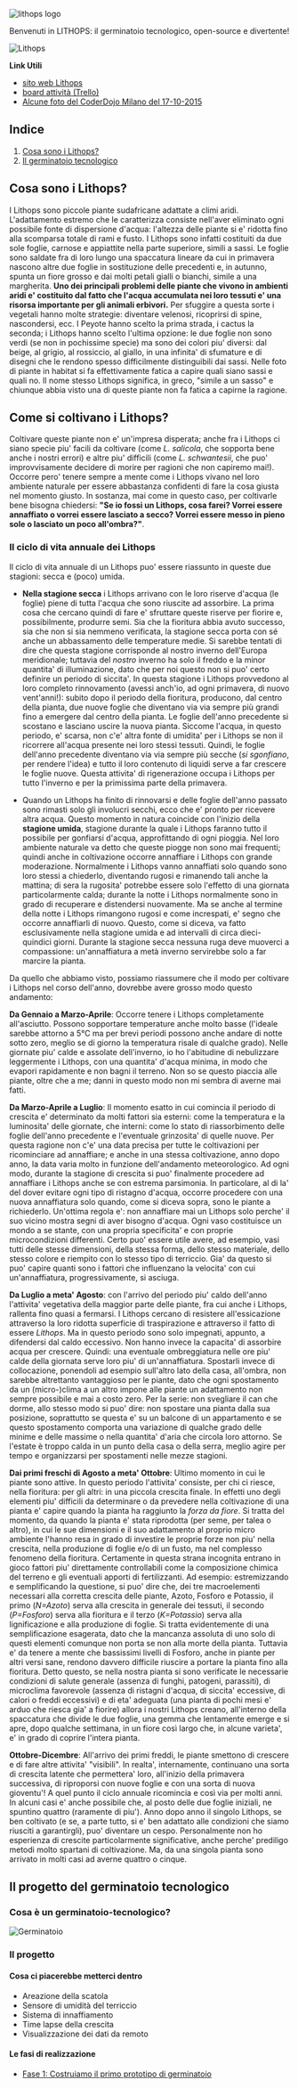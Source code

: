 ![lithops logo](images/lithops.png)


Benvenuti in LITHOPS: il germinatoio tecnologico, open-source e divertente!

![Lithops](https://upload.wikimedia.org/wikipedia/commons/d/d2/Lithops_lesliei_ssp._lesliei_v._mariae_Cole_141_01.jpg)

**Link Utili**
- [sito web Lithops](http://coderdojomilano.github.io/lithops/)
- [board attività (Trello)](https://trello.com/b/McR95NYa/lithops)
- [Alcune foto del CoderDojo Milano del 17-10-2015](step_1/images/CoderDojo20151017/README.md)

## Indice
1. [Cosa sono i Lithops?](#user-content-cosa-sono-i-lithops)
2. [Il germinatoio tecnologico](#user-content-il-progetto-del-germinatoio-tecnologico)

## Cosa sono i Lithops?

I Lithops sono piccole piante sudafricane adattate a climi aridi. L'adattamento estremo che le caratterizza consiste nell'aver eliminato ogni possibile fonte di dispersione d'acqua: l'altezza delle piante si e' ridotta fino alla scomparsa totale di rami e fusto. I Lithops sono infatti costituiti da due sole foglie, carnose e appiattite nella parte superiore, simili a sassi. Le foglie sono saldate fra di loro lungo una spaccatura lineare da cui in primavera nascono altre due foglie in sostituzione delle precedenti e, in autunno, spunta un fiore grosso e dai molti petali gialli o bianchi, simile a una margherita.
__Uno dei principali problemi delle piante che vivono in ambienti aridi e' costituito dal fatto che l'acqua accumulata nei loro tessuti e' una risorsa importante per gli animali erbivori.__
Per sfuggire a questa sorte i vegetali hanno molte strategie: diventare velenosi, ricoprirsi di spine, nascondersi, ecc. I Peyote hanno scelto la prima strada, i cactus la seconda; i Lithops hanno scelto l'ultima opzione: le due foglie non sono verdi (se non in pochissime specie) ma sono dei colori piu' diversi: dal beige, al grigio, al rossiccio, al giallo, in una infinita' di sfumature e di disegni che le rendono spesso difficilmente distinguibili dai sassi. Nelle foto di piante in habitat si fa effettivamente fatica a capire quali siano sassi e quali no.
Il nome stesso Lithops significa, in greco, "simile a un sasso" e chiunque abbia visto una di queste piante non fa fatica a capirne la ragione.

## Come si coltivano i Lithops?

Coltivare queste piante non e' un'impresa disperata; anche fra i Lithops ci siano specie piu' facili da coltivare (come *L. salicola*, che sopporta bene anche i nostri errori) e altre piu' difficili (come *L. schwantesii*, che puo' improvvisamente decidere di morire per ragioni che non capiremo mai!). Occorre pero' tenere sempre a mente come i Lithops vivano nel loro ambiente naturale per essere abbastanza confidenti di fare la cosa giusta nel momento giusto. In sostanza, mai come in questo caso, per coltivarle bene bisogna chiedersi: **"Se io fossi un Lithops, cosa farei? Vorrei essere annaffiato o vorrei essere lasciato a secco? Vorrei essere messo in pieno sole o lasciato un poco all'ombra?"**.

### Il ciclo di vita annuale dei Lithops
Il ciclo di vita annuale di un Lithops puo' essere riassunto in queste due stagioni: secca e (poco) umida.

- **Nella stagione secca** i Lithops arrivano con le loro riserve d'acqua (le foglie) piene di tutta l'acqua che sono riuscite ad assorbire. La prima cosa che cercano quindi di fare e' sfruttare queste riserve per fiorire e, possibilmente, produrre semi. Sia che la fioritura abbia avuto successo, sia che non si sia nemmeno verificata, la stagione secca porta con sé anche un abbassamento delle temperature medie. Si sarebbe tentati di dire che questa stagione corrisponde al nostro inverno dell'Europa meridionale; tuttavia del _nostro_ inverno ha solo il freddo e la minor quantita' di illuminazione, dato che per noi questo non si puo' certo definire un periodo di siccita'. In questa stagione i Lithops provvedono al loro completo rinnovamento (avessi anch'io, ad ogni primavera, di nuovo vent'anni!): subito dopo il periodo della fioritura, producono, dal centro della pianta, due nuove foglie che diventano via via sempre più grandi fino a emergere dal centro della pianta. Le foglie dell'anno precedente si scostano e lasciano uscire la nuova pianta. Siccome l'acqua, in questo periodo, e' scarsa, non c'e' altra fonte di umidita' per i Lithops se non il ricorrere all'acqua presente nei loro stessi tessuti. Quindi, le foglie dell'anno precedente diventano via via sempre più secche (_si sgonfiano_, per rendere l'idea) e tutto il loro contenuto di liquidi serve a far crescere le foglie nuove. Questa attivita' di rigenerazione occupa i Lithops per tutto l'inverno e per la primissima parte della primavera.
 

- Quando un Lithops ha finito di rinnovarsi e delle foglie dell'anno passato sono rimasti solo gli involucri secchi, ecco che e' pronto per ricevere altra acqua. Questo momento in natura coincide con l'inizio della **stagione umida**, stagione durante la quale i Lithops faranno tutto il possibile per gonfiarsi d'acqua, approfittando di ogni pioggia. Nel loro ambiente naturale va detto che queste piogge non sono mai frequenti; quindi anche in coltivazione occorre annaffiare i Lithops con grande moderazione. Normalmente i Lithops vanno annaffiati solo quando sono loro stessi a chiederlo, diventando rugosi e rimanendo tali anche la mattina; di sera la rugosita' potrebbe essere solo l'effetto di una giornata particolarmente calda; durante la notte i Lithops normalmente sono in grado di recuperare e distendersi nuovamente. Ma se anche al termine della notte i Lithops rimangono rugosi e come increspati, e' segno che occorre annaffiarli di nuovo. Questo, come si diceva, va fatto esclusivamente nella stagione umida e ad intervalli di circa dieci-quindici giorni. Durante la stagione secca nessuna ruga deve muoverci a compassione: un'annaffiatura a metà inverno servirebbe solo a far marcire la pianta.

Da quello che abbiamo visto, possiamo riassumere che il modo per coltivare i Lithops nel corso dell'anno, dovrebbe avere grosso modo questo andamento:

**Da Gennaio a Marzo-Aprile**: Occorre tenere i Lithops completamente all'asciutto. Possono sopportare temperature anche molto basse (l'ideale sarebbe attorno a 5°C ma per brevi periodi possono anche andare di notte sotto zero, meglio se di giorno la temperatura risale di qualche grado). Nelle giornate piu' calde e assolate dell'inverno, io ho l'abitudine di nebulizzare leggermente i Lithops, con una quantita' d'acqua minima, in modo che evapori rapidamente e non bagni il terreno. Non so se questo piaccia alle piante, oltre che a me; danni in questo modo non mi sembra di averne mai fatti.

**Da Marzo-Aprile a Luglio**: Il momento esatto in cui comincia il periodo di crescita e' determinato da molti fattori sia esterni: come la temperatura e la luminosita' delle giornate, che interni: come lo stato di riassorbimento delle foglie dell'anno precedente e l'eventuale grinzosita' di quelle nuove. Per questa ragione non c'e' una data precisa per tutte le coltivazioni per ricominciare ad annaffiare; e anche in una stessa coltivazione, anno dopo anno, la data varia molto in funzione dell'andamento meteorologico. Ad ogni modo, durante la stagione di crescita si puo' finalmente procedere ad annaffiare i Lithops anche se con estrema parsimonia. In particolare, al di la' del dover evitare ogni tipo di ristagno d'acqua, occorre procedere con una nuova annaffiatura solo quando, come si diceva sopra, sono le piante a richiederlo. Un'ottima regola e': non annaffiare mai un Lithops solo perche' il suo vicino mostra segni di aver bisogno d'acqua. Ogni vaso costituisce un mondo a se stante, con una propria specificita' e con proprie microcondizioni differenti. Certo puo' essere utile avere, ad esempio, vasi tutti delle stesse dimensioni, della stessa forma, dello stesso materiale, dello stesso colore e riempito con lo stesso tipo di terriccio. Gia' da questo si puo' capire quanti sono i fattori che influenzano la velocita' con cui un'annaffiatura, progressivamente, si asciuga.

**Da Luglio a meta' Agosto**: con l'arrivo del periodo piu' caldo dell'anno l'attivita' vegetativa della maggior parte delle piante, fra cui anche i Lithops, rallenta fino quasi a fermarsi. I Lithops cercano di resistere all'essicazione attraverso la loro ridotta superficie di traspirazione e attraverso il fatto di essere _Lithops_. Ma in questo periodo sono solo impegnati, appunto, a difendersi dal caldo eccessivo. Non hanno invece la capacita' di assorbire acqua per crescere. Quindi: una eventuale ombreggiatura nelle ore piu' calde della giornata serve loro piu' di un'annaffiatura. Spostarli invece di collocazione, ponendoli ad esempio sull'altro lato della casa, all'ombra, non sarebbe altrettanto vantaggioso per le piante, dato che ogni spostamento da un (micro-)clima a un altro impone alle piante un adattamento non sempre possibile e mai a costo zero. Per la serie: non svegliare il can che dorme, allo stesso modo si puo' dire: non spostare una pianta dalla sua posizione, soprattutto se questa e' su un balcone di un appartamento e se questo spostamento comporta una variazione di qualche grado delle minime e delle massime o nella quantita' d'aria che circola loro attorno. Se l'estate è troppo calda in un punto della casa o della serra, meglio agire per tempo e organizzarsi per spostamenti nelle mezze stagioni.

**Dai primi freschi di Agosto a meta' Ottobre**: Ultimo momento in cui le piante sono attive. In questo periodo l'attivita' consiste, per chi ci riesce, nella fioritura: per gli altri: in una piccola crescita finale. In effetti uno degli elementi piu' difficili da determinare o da prevedere nella coltivazione di una pianta e' capire quando la pianta ha raggiunto la _forza da fiore_. Si tratta del momento, da quando la pianta e' stata riprodotta (per seme, per talea o altro), in cui le sue dimensioni e il suo adattamento al proprio micro ambiente l'hanno resa in grado di investire le proprie forze non piu' nella crescita, nella produzione di foglie e/o di un fusto, ma nel complesso fenomeno della fioritura. Certamente in questa strana incognita entrano in gioco fattori piu' direttamente controllabili come la composizione chimica del terreno e gli eventuali apporti di fertilizzanti. Ad esempio: estremizzando e semplificando la questione, si puo' dire che, dei tre macroelementi necessari alla corretta crescita delle piante, Azoto, Fosforo e Potassio, il primo (_N=Azoto_) serva alla crescita in generale dei tessuti, il secondo (_P=Fosforo_) serva alla fioritura e il terzo (_K=Potassio_) serva alla lignificazione e alla produzione di foglie. Si tratta evidentemente di una semplificazione esagerata, dato che la mancanza assoluta di uno solo di questi elementi comunque non porta se non alla morte della pianta. Tuttavia e' da tenere a mente che bassissimi livelli di Fosforo, anche in piante per altri versi sane, rendono davvero difficile riuscire a portare la pianta fino alla fioritura. Detto questo, se nella nostra pianta si sono verificate le necessarie condizioni di salute generale (assenza di funghi, patogeni, parassiti), di microclima favorevole (assenza di ristagni d'acqua, di siccita' eccessive, di calori o freddi eccessivi) e di eta' adeguata (una pianta di pochi mesi e' arduo che riesca gia' a fiorire) allora i nostri Lithops creano, all'interno della spaccatura che divide le due foglie, una gemma che lentamente emerge e si apre, dopo qualche settimana, in un fiore così largo che, in alcune varieta', e' in grado di coprire l'intera pianta.

**Ottobre-Dicembre**: All'arrivo dei primi freddi, le piante smettono di crescere e di fare altre attivita' "visibili". In realta', internamente, continuano una sorta di crescita latente che permettera' loro, all'inizio della primavera successiva, di riproporsi con nuove foglie e con una sorta di nuova gioventu'! A quel punto il ciclo annuale ricomincia e così via per molti anni. In alcuni casi e' anche possibile che, al posto delle due foglie iniziali, ne spuntino quattro (raramente di piu'). Anno dopo anno il singolo Lithops, se ben coltivato (e se, a parte tutto, si e' ben adattato alle condizioni che siamo riusciti a garantirgli), puo' diventare un cespo. Personalmente non ho esperienza di crescite particolarmente significative, anche perche' prediligo metodi molto spartani di coltivazione. Ma, da una singola pianta sono arrivato in molti casi ad averne quattro o cinque.

## Il progetto del germinatoio tecnologico

### Cosa è un germinatoio-tecnologico?
![Germinatoio](http://www.cactofili.org/images/plants/dsc03171_medium_172.jpg)

### Il progetto

#### Cosa ci piacerebbe metterci dentro

- Areazione della scatola
- Sensore di umidità del terriccio
- Sistema di innaffiamento
- Time lapse della crescita
- Visualizzazione dei dati da remoto

#### Le fasi di realizzazione

- [Fase 1: Costruiamo il primo prototipo di germinatoio](step_1/README.md)

